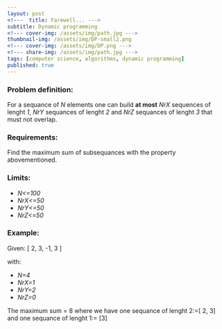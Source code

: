 ```yaml
---
layout: post
<!---  title: Farewell... --->
subtitle: Dynamic programming
<!--- cover-img: /assets/img/path.jpg --->
thumbnail-img: /assets/img/DP-small2.png
<!--- cover-img: /assets/img/DP.png --->
<!--- share-img: /assets/img/path.jpg --->
tags: [computer science, algorithms, dynamic programming]
published: true
---
```


<!--- ![Painting](/assets/img/watercolor-drawing.jpg) --->


### Problem definition:

For a sequance of *N* elements one can build **at most** *NrX* sequences of lenght *1*, *NrY* sequances of lenght *2* and *NrZ* sequances of lenght *3* that must not overlap.

### Requirements:

Find the maximum sum of subsequances with the property abovementioned.

### Limits:

* *N<=100*
* *NrX<=50*
* *NrY<=50*
* *NrZ<=50*

### Example:

Given: [ 2, 3, -1, 3 ]

with:

* *N=4*
* *NrX=1*
* *NrY=2*
* *NrZ=0*

The maximum sum = 8 where we have one sequance of lenght 2:=[ 2, 3] and one sequance of lenght 1:= [3]
